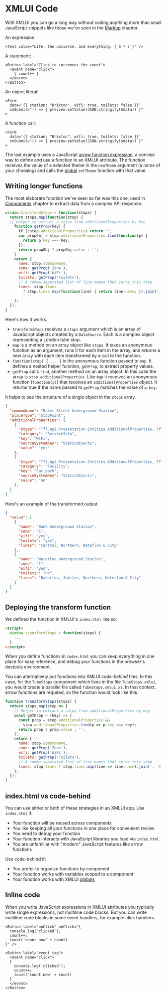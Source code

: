 # XMLUI Code

With XMLUI you can go a long way without coding anything more than small JavaScript snippets like those we've seen in the [Markup](/markup) chapter.

An expression:

```xmlui !/{ 6 * 7 }/
<Text value="Life, the universe, and everything: { 6 * 7 }" />
```

A statement:

```xmlui !/{ count++ }/
<Button label="Click to increment the count">
  <event name="click">
    { count++ }
  </event>
</Button>
```

An object literal:

```xmlui !/{ station: "Brixton", wifi: true, toilets: false }/
<Form 
  data='{{ station: "Brixton", wifi: true, toilets: false }}'
  onSubmit="() => { preview.setValue(JSON.stringify($data)) }"
>
```

A function call:

```xmlui !/() => { preview.setValue(JSON.stringify($data)) }/
<Form 
  data='{{ station: "Brixton", wifi: true, toilets: false }}'
  onSubmit="() => { preview.setValue(JSON.stringify($data)) }"
>
```

The last example uses a JavaScript [arrow function expression](https://developer.mozilla.org/en-US/docs/Web/JavaScript/Reference/Functions/Arrow_functions), a concise way to define and use a function in an XMLUI attribute. The function receives the value of a selected theme in the `newTheme` argument (a name of your choosing) and calls the [global](/globals) `setTheme` function with that value.

## Writing longer functions

The most elaborate function we've seen so far was this one, used in [Components](/components) chapter to extract data from a complex API response.

```js copy
window.transformStops = function(stops) {
  return stops.map(function(stop) {
  // Helper to extract a value from additionalProperties by key
    function getProp(key) {
      if (!stop.additionalProperties) return '';
      var propObj = stop.additionalProperties.find(function(p) { 
        return p.key === key; 
      });
      return propObj ? propObj.value : '';
    }
    return {
      name: stop.commonName,
      zone: getProp('Zone'),
      wifi: getProp('WiFi'),
      toilets: getProp('Toilets'),
      // A comma-separated list of line names that serve this stop
      lines: stop.lines
        ? stop.lines.map(function(line) { return line.name; }).join(', ')
        : ''
    };
  });
}
```

Here's how it works.

- `transformStops` receives a `stops` argument which is an array of JavaScript objects created by a `DataSource`. Each is a complex object representing a London tube stop.
- `map` is a method on an array object like `stops`. It takes an anonymous function as an argument, runs it for each item in the array, and returns a new array with each item transformed by a call to the function.
- `function(stop) { ... }` is the anonymous function passed to `map`. It defines a nested helper function, `getProp`, to extract property values.
- `getProp` calls `find`, another method on an array object. In this case the array is `stop.additionalProperties`. Like `map` it receives an anonymous function (`function(p)`) that receives an `additionalProperties` object. It  returns true if the name passed to `getProp` matches the value of `p.key`.

It helps to see the structure of a single object in the `stops` array.

```json
{
  "commonName": "Baker Street Underground Station",
  "placeType": "StopPoint",
  "additionalProperties": [
    {
      "$type": "Tfl.Api.Presentation.Entities.AdditionalProperties, Tfl.Api.Presentation.Entities",
      "category": "ServiceInfo",
      "key": "WiFi",
      "sourceSystemKey": "StaticObjects",
      "value": "yes"
    },
    {
      "$type": "Tfl.Api.Presentation.Entities.AdditionalProperties, Tfl.Api.Presentation.Entities",
      "category": "Facility",
      "key": "Car park",
      "sourceSystemKey": "StaticObjects",
      "value": "no"
    },
  ]
}
```

Here's an example of the transformed output.

```json
{
  "value": [
    {
      "name": "Bank Underground Station",
      "zone": "1",
      "wifi": "yes",
      "toilets": "yes",
      "lines": "Central, Northern, Waterloo & City"
    },
    {
      "name": "Waterloo Underground Station",
      "zone": "1",
      "wifi": "yes",
      "toilets": "no",
      "lines": "Bakerloo, Jubilee, Northern, Waterloo & City"
    }
  ]
}
```

## Deploying the transform function

We defined the function in XMLUI's `index.html` like so:

```html
<script>
  window.transformStops = function(stops) {
    ...
  }
</script>
```

When you define functions in `index.html` you can keep everything in one place for easy reference, and debug your functions in the browser's devtools environment.

You can alternatively put functions into XMLUI *code-behind* files. In this case, for the `TubeStops` component which lives in the file `TubeStops.xmlui`, you would create a parallel file called `TubeStops.xmlui.xs`. In that context, arrow functions are required, so the function would look like this.

```js
function transformStops(stops) {
  return stops.map(stop => {
    // Helper to extract a value from additionalProperties by key
    const getProp = (key) => {
      const prop = stop.additionalProperties && 
        stop.additionalProperties.find(p => p.key === key);
      return prop ? prop.value : '';
    };
    return {
      name: stop.commonName,
      zone: getProp('Zone'),
      wifi: getProp('WiFi'),
      toilets: getProp('Toilets'),
      // A comma-separated list of line names that serve this stop
      lines: stop.lines ? stop.lines.map(line => line.name).join(', ') : ''
    };
  });
}
```

## index.html vs code-behind

You can use either or both of these strategies in an XMLUI app. Use `index.html` if:

- Your function will be reused across components
- You like keeping all your functions in one place for convenient review
- You need to debug your function
- Your function interacts with JavaScript libraries you load via `index.html`
- You are unfamiliar with "modern" JavaScript features like arrow functions

Use code-behind if:

- You prefer to organize functions by component
- Your function works with variables scoped to a component
- Your function works with XMLUI [globals](/globals)

## Inline code

When you write JavaScript expressions in XMLUI attributes you typically write single expressions, not multiline code blocks. But you can write multiline code blocks in some event handlers, for example click handlers.

```xmlui copy
<Button label="onClick" onClick="{
  console.log('clicked');
  count++;
  toast('count now' + count)
}" />
```

```xmlui copy
<Button label="event tag">
  <event name="click">
  {
    console.log('clicked');
    count++;
    toast('count now' + count)
  }  
  </event>
</Button>
```
